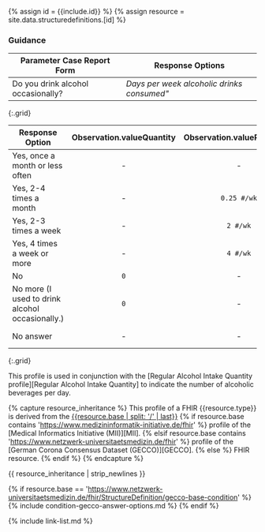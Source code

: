 
{% assign id = {{include.id}} %}
{% assign resource = site.data.structuredefinitions.[id] %}

### Guidance

| Parameter Case Report Form | Response Options |
| -------------------------- | ---------------- |
| Do you drink alcohol occasionally? 	| *Days per week alcoholic drinks consumed"* |
{:.grid}

| Response Option | Observation.valueQuantity | Observation.valueRange.low | Observation.valueRange.high | Observation.dataAbsentReason |
| ------ | :----: | :----: | :----: | :----: |
| Yes, once a month or less often | - | - | `0.25 #/wk`| - |
| Yes, 2-4 times a month | - | `0.25 #/wk` | `0.5 #/wk` | - |
| Yes, 2-3 times a week | - | `2 #/wk` | `3 #/wk` | - |
| Yes, 4 times a week or more | - | `4 #/wk` | - | - |
| No | `0` | - | - | - |
| No more (I used to drink alcohol occasionally.) | `0` | - | - | - |
| No answer | - | - | - | set (from [ValueSet][VSdataAbsentReason]) |
{:.grid}

This profile is used in conjunction with the [Regular Alcohol Intake Quantity profile][Regular Alcohol Intake Quantity] to indicate the number of alcoholic beverages per day.


{% capture resource_inheritance %}
This profile of a FHIR {{resource.type}} is derived from the [{{resource.base | split: '/' | last}}]({{resource.base}})
{% if resource.base contains 'https://www.medizininformatik-initiative.de/fhir' %}
 profile of the [Medical Informatics Initiative (MII)][MII].
{% elsif resource.base contains 'https://www.netzwerk-universitaetsmedizin.de/fhir' %}
 profile of the [German Corona Consensus Dataset (GECCO)][GECCO].
{% else %}
 FHIR resource.
{% endif %}
{% endcapture %}

{{ resource_inheritance | strip_newlines }}

{% if resource.base == 'https://www.netzwerk-universitaetsmedizin.de/fhir/StructureDefinition/gecco-base-condition' %}
{% include condition-gecco-answer-options.md %}
{% endif %}

{% include link-list.md %}

